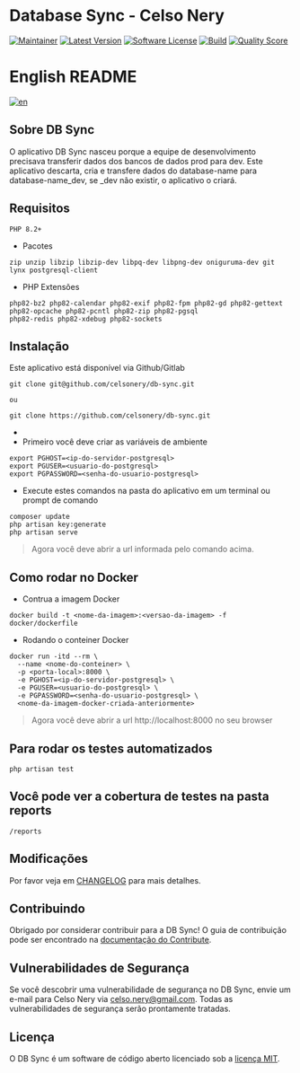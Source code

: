 # Database Sync - Celso Nery

[![Maintainer](http://img.shields.io/badge/maintainer-@celsonery-blue.svg?style=flat-square)](https://x.com/celsonery)
[![Latest Version](https://img.shields.io/github/release/celsonery/db-sync.svg?style=flat-square)](https://github.com/celsonery/db-sync/releases)
[![Software License](https://img.shields.io/badge/license-MIT-brightgreen.svg?style=flat-square)](LICENSE)
[![Build](https://img.shields.io/scrutinizer/build/g/celsonery/db-sync.svg?style=flat-square)](https://scrutinizer-ci.com/g/celsonery/db-sync)
[![Quality Score](https://img.shields.io/scrutinizer/g/celsonery/db-sync.svg?style=flat-square)](https://scrutinizer-ci.com/g/celsonery/db-sync/build-status/main)

# English README
[![en](https://img.shields.io/badge/lang-en-blue.svg)](https://github.com/celsonery/db-sync/blob/main/README.md)

## Sobre DB Sync
O aplicativo DB Sync nasceu porque a equipe de desenvolvimento precisava transferir dados dos bancos de dados prod para dev.
Este aplicativo descarta, cria e transfere dados do database-name para database-name_dev, se _dev não existir,
o aplicativo o criará.

## Requisitos
```shell
PHP 8.2+
```

- Pacotes
```shell
zip unzip libzip libzip-dev libpq-dev libpng-dev oniguruma-dev git lynx postgresql-client
```

- PHP Extensões
```shell
php82-bz2 php82-calendar php82-exif php82-fpm php82-gd php82-gettext php82-opcache php82-pcntl php82-zip php82-pgsql
php82-redis php82-xdebug php82-sockets
```

## Instalação

Este aplicativo está disponível via Github/Gitlab
```shell
git clone git@github.com/celsonery/db-sync.git

ou

git clone https://github.com/celsonery/db-sync.git
```
- 
- Primeiro você deve criar as variáveis de ambiente
```shell
export PGHOST=<ip-do-servidor-postgresql>
export PGUSER=<usuario-do-postgresql>
export PGPASSWORD=<senha-do-usuario-postgresql>
```

- Execute estes comandos na pasta do aplicativo em um terminal ou prompt de comando
```shell
composer update
php artisan key:generate
php artisan serve
```

> Agora você deve abrir a url informada pelo comando acima.

## Como rodar no Docker
- Contrua a imagem Docker
```shell
docker build -t <nome-da-imagem>:<versao-da-imagem> -f docker/dockerfile
```

- Rodando o conteiner Docker
```shell
docker run -itd --rm \
  --name <nome-do-conteiner> \
  -p <porta-local>:8000 \
  -e PGHOST=<ip-do-servidor-postgresql> \
  -e PGUSER=<usuario-do-postgresql> \
  -e PGPASSWORD=<senha-do-usuario-postgresql> \
  <nome-da-imagem-docker-criada-anteriormente>
```
> Agora você deve abrir a url http://localhost:8000 no seu browser

## Para rodar os testes automatizados
```shell
php artisan test
```

## Você pode ver a cobertura de testes na pasta reports
```
/reports
```

## Modificações
Por favor veja em [CHANGELOG](CHANGELOG.md) para mais detalhes.

## Contribuindo
Obrigado por considerar contribuir para a DB Sync! O guia de contribuição pode ser encontrado na [documentação do Contribute](.github/CONTRIBUTING.pt-br.md).


## Vulnerabilidades de Segurança
Se você descobrir uma vulnerabilidade de segurança no DB Sync, envie um e-mail para Celso Nery via [celso.nery@gmail.com](mailto:celso.nery@gmail.com). Todas as vulnerabilidades de segurança serão prontamente tratadas.

## Licença
O DB Sync é um software de código aberto licenciado sob a [licença MIT](LICENSE).
